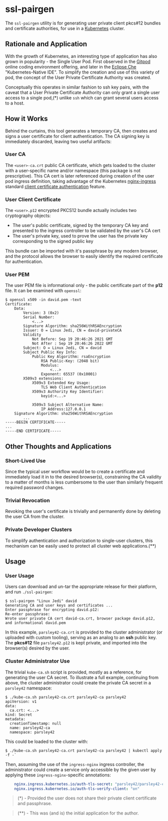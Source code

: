 # ssl-pairgen

The `ssl-pairgen` utility is for generating user private client pkcs#12 bundles and certificate authorities, for use in a [Kubernetes](https://kubernetes.io) cluster.

## Rationale and Application

With the growth of Kubernetes, an interesting type of application has also grown in popularity - the Single User Pod. First observed in the [Gitpod](https://gitpod.io) online coding environment offering, and later in the [Eclipse Che](https://www.eclipse.org/che) "Kubernetes-Native IDE". To simplify the creation and use of this variety of pod, the concept of the User Private Certificate Authority was created.

Conceptually this operates in similar fashion to ssh key pairs, with the caveat that a User Private Certificate Authority can only grant a single user access to a single pod,(*) unlike `ssh` which can grant several users access to a host.

## How it Works

Behind the curtains, this tool generates a temporary CA, then creates and signs a user certificate for client authentication. The CA signing key is immediately discarded, leaving two useful artifacts:

### User CA
The `<user>-ca.crt` public CA certificate, which gets loaded to the cluster with a user-specific name and/or namespace (this package is not prescriptive). This CA cert is later referenced during creation of the user pod ingress definition, taking advantage of the Kubernetes [nginx-ingress](https://kubernetes.github.io/ingress-nginx/) standard [client certificate authentication](https://kubernetes.github.io/ingress-nginx/examples/auth/client-certs/) feature.

### User Client Certificate
The `<user>.p12` encrypted PKCS12 bundle actually includes two cryptography objects:
* The user's public certificate, signed by the temporary CA key and presented to the ingress controller to be validated by the user's CA cert
* The user's private key, used to prove the user has the private key corresponding to the signed public key

This bundle can be imported with it's passphrase by any modern browser, and the protocol allows the browser to easily identify the required certificate for authentication.

### User PEM
The user PEM file is informational only - the public certificate part of the **p12** file. It can be examined with `openssl`:
```
$ openssl x509 -in david.pem -text
Certificate:
    Data:
        Version: 3 (0x2)
        Serial Number:
            <...>
        Signature Algorithm: sha256WithRSAEncryption
        Issuer: O = Linux Jedi, CN = david-privateCA
        Validity
            Not Before: Sep 19 20:46:26 2021 GMT
            Not After : Sep 19 20:46:26 2022 GMT
        Subject: O = Linux Jedi, CN = david
        Subject Public Key Info:
            Public Key Algorithm: rsaEncryption
                RSA Public-Key: (2048 bit)
                Modulus:
                    <...>
                Exponent: 65537 (0x10001)
        X509v3 extensions:
            X509v3 Extended Key Usage: 
                TLS Web Client Authentication
            X509v3 Authority Key Identifier: 
                keyid:<...>

            X509v3 Subject Alternative Name: 
                IP Address:127.0.0.1
    Signature Algorithm: sha256WithRSAEncryption
        ...
-----BEGIN CERTIFICATE-----
...
-----END CERTIFICATE-----
```

## Other Thoughts and Applications

### Short-Lived Use
Since the typical user workflow would be to create a certificate and immediately load it in to the desired browser(s), constraining the CA validity to a matter of months is less cumbersome to the user than similarly frequent required password changes.

### Trivial Revocation
Revoking the user's certificate is trivially and permanently done by deleting the user CA from the cluster.

### Private Developer Clusters
To simplify authentication and authorization to single-user clusters, this mechanism can be easily used to protect all cluster web applications.(**)

## Usage

### User Usage
Users can download and un-tar the appropriate release for their platform, and run `./ssl-pairgen`:
```
$ ssl-pairgen "Linux Jedi" david
Generating CA and user keys and certificates ...
Enter passphrase for encrypting david.p12: 
Re-enter passphrase: 
Wrote user private CA cert david-ca.crt, browser package david.p12, and informational david.pem
```

In this example, `parsley42-ca.crt` is provided to the cluster administrator (or uploaded with custom tooling), serving as an analog to an **ssh** public key. The **pkcs#12** file `parsley42.p12` is kept private, and imported into the browser(s) desired by the user.

### Cluster Administrator Use
The trivial `kube-ca.sh` script is provided, mostly as a reference, for generating the user CA secret. To illustrate a full example, continuing from above, the cluster administrator could create the private CA secret in a `parsley42` namespace:
```
$ ./kube-ca.sh parsley42-ca.crt parsley42-ca parsley42
apiVersion: v1
data:
  ca.crt: <...>
kind: Secret
metadata:
  creationTimestamp: null
  name: parsley42-ca
  namespace: parsley42
```
This could be loaded to the cluster with:
```
$ ./kube-ca.sh parsley42-ca.crt parsley42-ca parsley42 | kubectl apply -f -`
```
Then, assuming the use of the `ingress-nginx` ingress controller, the administrator could create a service only accessible by the given user by applying these `ingress-nginx`-specific annotations:
```yaml
    nginx.ingress.kubernetes.io/auth-tls-secret: "parsley42/parsley42-ca"
    nginx.ingress.kubernetes.io/auth-tls-verify-client: "on"
```

> (*) - Provided the user does not share their private client certificate and passphrase.

> (**) - This was (and is) the initial application for the author.
